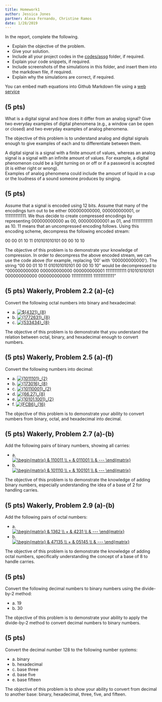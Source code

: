 ```yaml
---
title: Homework1
author: Jessica Jones
partner: Alexa Fernando, Christine Ramos
date: 1/28/2019
---
```


In the report, complete the following.
- Explain the objective of the problem.
- Give your solution.
- Include all your project codes in the [codes/assg](../../codes/assg) folder,
  if required.
- Explain your code snippets, if required.
- Include screenshots of the simulations in this folder, and insert them into
  the markdown file, if required.
- Explain why the simulations are correct, if required.

You can embed math equations into Github Markdown file using a [web service](https://www.codecogs.com/latex/eqneditor.php)

## (5 pts)
What is a digital signal and how does it differ from an analog signal? Give two
everyday examples of digital phenomena (e.g., a window can be open or closed) and
two everyday examples of analog phenomena. 

The objective of this problem is to understand analog and digital signals enough to give examples of each and to differentiate between them. 

A digital signal is a signal with a finite amount of values, whereas an analog signal is a signal with an infinite amount of values. For example, a digital phenomenon could be a light turning on or off or if a password is accepted (it is either right or wrong).  
Examples of analog phenomena could include the amount of liquid in a cup or the loudness of a sound someone produces by singing. 

## (5 pts)
Assume that a signal is encoded using 12 bits. Assume that many of the encodings
turn out to be either 000000000000, 000000000001, or 111111111111. We
thus decide to create compressed encodings by representing 000000000000 as
00, 000000000001 as 01, and 111111111111 as 10. 11 means that an
uncompressed encoding follows. Using this encoding scheme, decompress the following encoded stream:

00 00 01 10 11 010101010101 00 00 10 10

The objective of this problem is to demonstrate your knowledge of compression. 
In order to decompress the above encoded stream, we can use the code above (for example, replacing ‘00’ with ‘000000000000’). The string “00 00 01 10 11 010101010101 00 00 10 10” would be decompressed to “000000000000 000000000000 000000000001 111111111111 010101010101 000000000000 000000000000 111111111111 111111111111” 

## (5 pts) Wakerly, Problem 2.2 (a)-(c)
Convert the following octal numbers into binary and hexadecimal:
- a. <a href="https://www.codecogs.com/eqnedit.php?latex=\inline&space;${4321}_{8}" target="_blank"><img src="https://latex.codecogs.com/gif.latex?\inline&space;${4321}_{8}" title="${4321}_{8}" /></a>
- b. <a href="https://www.codecogs.com/eqnedit.php?latex=\inline&space;{1772631}_{8}" target="_blank"><img src="https://latex.codecogs.com/gif.latex?\inline&space;{1772631}_{8}" title="{1772631}_{8}" /></a>
- c. <a href="https://www.codecogs.com/eqnedit.php?latex=\inline&space;{533434}_{8}" target="_blank"><img src="https://latex.codecogs.com/gif.latex?\inline&space;{533434}_{8}" title="{533434}_{8}" /></a>

The objective of this problem is to demonstrate that you understand the relation between octal, binary, and hexadecimal enough to convert numbers. 


## (5 pts) Wakerly, Problem 2.5 (a)-(f)
Convert the following numbers into decimal:
- a. <a href="https://www.codecogs.com/eqnedit.php?latex=\inline&space;{1011101}_{2}" target="_blank"><img src="https://latex.codecogs.com/gif.latex?\inline&space;{1011101}_{2}" title="{1011101}_{2}" /></a>
- b. <a href="https://www.codecogs.com/eqnedit.php?latex=\inline&space;{173016}_{8}" target="_blank"><img src="https://latex.codecogs.com/gif.latex?\inline&space;{173016}_{8}" title="{173016}_{8}" /></a>
- c. <a href="https://www.codecogs.com/eqnedit.php?latex=\inline&space;{10110001}_{2}" target="_blank"><img src="https://latex.codecogs.com/gif.latex?\inline&space;{10110001}_{2}" title="{10110001}_{2}" /></a>
- d. <a href="https://www.codecogs.com/eqnedit.php?latex=\inline&space;{66.27}_{8}" target="_blank"><img src="https://latex.codecogs.com/gif.latex?\inline&space;{66.27}_{8}" title="{66.27}_{8}" /></a>
- e. <a href="https://www.codecogs.com/eqnedit.php?latex=\inline&space;{10101.1001}_{2}" target="_blank"><img src="https://latex.codecogs.com/gif.latex?\inline&space;{10101.1001}_{2}" title="{10101.1001}_{2}" /></a>
- f. <a href="https://www.codecogs.com/eqnedit.php?latex=\inline&space;{FCB6}_{16}" target="_blank"><img src="https://latex.codecogs.com/gif.latex?\inline&space;{FCB6}_{16}" title="{FCB6}_{16}" /></a>

The objective of this problem is to demonstrate your ability to convert numbers from binary, octal, and hexadecimal into decimal.  

## (5 pts) Wakerly, Problem 2.7 (a)-(b)
Add the following pairs of binary numbers, showing all carries:
- a.  
<a href="https://www.codecogs.com/eqnedit.php?latex=\inline&space;\begin{matrix}&space;&&space;110011&space;\\&space;&plus;&space;&&space;011001&space;\\&space;&&space;---&space;\end{matrix}" target="_blank"><img src="https://latex.codecogs.com/gif.latex?\inline&space;\begin{matrix}&space;&&space;110011&space;\\&space;&plus;&space;&&space;011001&space;\\&space;&&space;---&space;\end{matrix}" title="\begin{matrix} & 110011 \\ + & 011001 \\ & --- \end{matrix}" /></a>
- b.  
<a href="https://www.codecogs.com/eqnedit.php?latex=\inline&space;\begin{matrix}&space;&&space;101110&space;\\&space;&plus;&space;&&space;100101&space;\\&space;&&space;---&space;\end{matrix}" target="_blank"><img src="https://latex.codecogs.com/gif.latex?\inline&space;\begin{matrix}&space;&&space;101110&space;\\&space;&plus;&space;&&space;100101&space;\\&space;&&space;---&space;\end{matrix}" title="\begin{matrix} & 101110 \\ + & 100101 \\ & --- \end{matrix}" /></a>

The objective of this problem is to demonstrate the knowledge of adding binary numbers, especially understanding the idea of a base of 2 for handling carries. 

## (5 pts) Wakerly, Problem 2.9 (a)-(b)
Add the following pairs of octal numbers:
- a.  
<a href="https://www.codecogs.com/eqnedit.php?latex=\inline&space;\begin{matrix}&space;&&space;1362&space;\\&space;&plus;&space;&&space;4231&space;\\&space;&&space;---&space;\end{matrix}" target="_blank"><img src="https://latex.codecogs.com/gif.latex?\inline&space;\begin{matrix}&space;&&space;1362&space;\\&space;&plus;&space;&&space;4231&space;\\&space;&&space;---&space;\end{matrix}" title="\begin{matrix} & 1362 \\ + & 4231 \\ & --- \end{matrix}" /></a>
- b.  
<a href="https://www.codecogs.com/eqnedit.php?latex=\inline&space;\begin{matrix}&space;&&space;47135&space;\\&space;&plus;&space;&&space;05145&space;\\&space;&&space;---&space;\end{matrix}" target="_blank"><img src="https://latex.codecogs.com/gif.latex?\inline&space;\begin{matrix}&space;&&space;47135&space;\\&space;&plus;&space;&&space;05145&space;\\&space;&&space;---&space;\end{matrix}" title="\begin{matrix} & 47135 \\ + & 05145 \\ & --- \end{matrix}" /></a>

The objective of this problem is to demonstrate the knowledge of adding octal numbers, specifically understanding the concept of a base of 8 to handle carries. 

## (5 pts)
Convert the following decimal numbers to binary numbers using the divide-by-2
method:
- a. 19
- b. 30

The objective of this problem is to demonstrate your ability to apply the divide-by-2 method to convert decimal numbers to binary numbers. 

## (5 pts)
Convert the decimal number 128 to the following number systems:
- a. binary
- b. hexadecimal
- c. base three
- d. base five
- e. base fifteen

The objective of this problem is to show your ability to convert from decimal to another base: binary, hexadecimal, three, five, and fifteen. 
